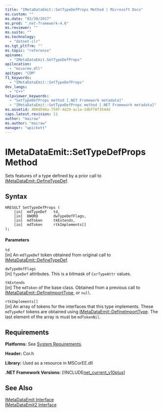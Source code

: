 ```yaml
---
title: "IMetaDataEmit::SetTypeDefProps Method | Microsoft Docs"
ms.custom: ""
ms.date: "03/30/2017"
ms.prod: ".net-framework-4.6"
ms.reviewer: ""
ms.suite: ""
ms.technology: 
  - "dotnet-clr"
ms.tgt_pltfrm: ""
ms.topic: "reference"
apiname: 
  - "IMetaDataEmit.SetTypeDefProps"
apilocation: 
  - "mscoree.dll"
apitype: "COM"
f1_keywords: 
  - "IMetaDataEmit::SetTypeDefProps"
dev_langs: 
  - "C++"
helpviewer_keywords: 
  - "SetTypeDefProps method [.NET Framework metadata]"
  - "IMetaDataEmit::SetTypeDefProps method [.NET Framework metadata]"
ms.assetid: 480d596a-759f-4d29-ac1a-3dbff8f3544d
caps.latest.revision: 11
author: "mairaw"
ms.author: "mairaw"
manager: "wpickett"
---
```

# IMetaDataEmit::SetTypeDefProps Method
Sets features of a type defined by a prior call to [IMetaDataEmit::DefineTypeDef](../../../../docs/framework/unmanaged-api/metadata/imetadataemit-definetypedef-method.md).  
  
## Syntax  
  
```  
HRESULT SetTypeDefProps (  
    [in]  mdTypeDef   td,   
    [in]  DWORD       dwTypeDefFlags,   
    [in]  mdToken     tkExtends,   
    [in]  mdToken     rtkImplements[]   
);  
```  
  
#### Parameters  
 `td`  
 [in] An `mdTypeDef` token obtained from original call to [IMetaDataEmit::DefineTypeDef](../../../../docs/framework/unmanaged-api/metadata/imetadataemit-definetypedef-method.md).  
  
 `dwTypeDefFlags`  
 [in] `TypeDef` attributes. This is a bitmask of `CorTypeAttr` values.  
  
 `tkExtends`  
 [in] The `mdToken` of the base class. Obtained from a previous call to [IMetaDataEmit::DefineImportType](../../../../docs/framework/unmanaged-api/metadata/imetadataemit-defineimporttype-method.md), or `null`.  
  
 `rtkImplements[]`  
 [in] An array of tokens for the interfaces that this type implements. These `mdTypeRef` tokens are obtained using [IMetaDataEmit::DefineImportType](../../../../docs/framework/unmanaged-api/metadata/imetadataemit-defineimporttype-method.md). The last element of the array is must be `mdTokenNil`.  
  
## Requirements  
 **Platforms:** See [System Requirements](../../../../docs/framework/getting-started/system-requirements.md).  
  
 **Header:** Cor.h  
  
 **Library:** Used as a resource in MSCorEE.dll  
  
 **.NET Framework Versions:** [!INCLUDE[net_current_v10plus](../../../../includes/net-current-v10plus-md.md)]  
  
## See Also  
 [IMetaDataEmit Interface](../../../../docs/framework/unmanaged-api/metadata/imetadataemit-interface.md)   
 [IMetaDataEmit2 Interface](../../../../docs/framework/unmanaged-api/metadata/imetadataemit2-interface.md)